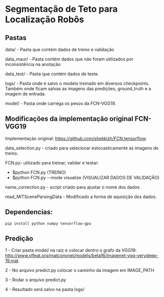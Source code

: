 # Segmentação de Teto para Localização Robôs

## Pastas
data/ - Pasta que contém dados de treino e validação

data_maur/ - Pasta contém dados que não foram utilizados por inconsistência na anotação

data_test/ - Pasta que contém dados de teste.

logs/ - Pasta onde é salvo o modelo treinado em diversos checkpoints. Também onde ficam salvas as imagens das predições, ground_truth e a imagem de entrada.

model/ - Pasta onde carrega os pesos da FCN-VGG19.

## Modificações da implementação original FCN-VGG19
Implementação original: https://github.com/shekkizh/FCN.tensorflow:

data_selection.py - criado para selecionar estocasticamente as imagens de treino.

FCN.py- utilizado para treinar, validar e testar:

* $python FCN.py (TREINO)
* $python FCN.py --mode visualize (VISUALIZAR DADOS DE VALIDAÇÃO)

name_correction.py - script criado para ajustar o nome dos dados

read_MITSceneParsingData - Modificado a forma de aquisição dos dados.

## Dependencias:

`pip install python numpy tensorflow-gpu`

## Predição
1 - Criar pasta model/ na raiz e colocar dentro o grafo da VGG19: http://www.vlfeat.org/matconvnet/models/beta16/imagenet-vgg-verydeep-19.mat.

2 - No arquivo predict.py colocar o caminho da imagem em IMAGE_PATH

3 - Rodar o arquivo predict.py

4 - Resultado será salvo na pasta logs/
